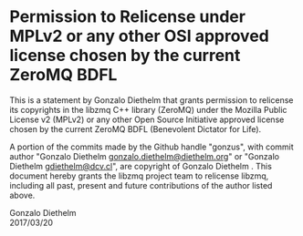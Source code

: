# Permission to Relicense under MPLv2 or any other OSI approved license chosen by the current ZeroMQ BDFL

This is a statement by Gonzalo Diethelm
that grants permission to relicense its copyrights in the libzmq C++
library (ZeroMQ) under the Mozilla Public License v2 (MPLv2) or any other
Open Source Initiative approved license chosen by the current ZeroMQ
BDFL (Benevolent Dictator for Life).

A portion of the commits made by the Github handle "gonzus", with
commit author "Gonzalo Diethelm <gonzalo.diethelm@diethelm.org>" or "Gonzalo Diethelm <gdiethelm@dcv.cl>", are copyright of Gonzalo Diethelm .
This document hereby grants the libzmq project team to relicense libzmq,
including all past, present and future contributions of the author listed above.

Gonzalo Diethelm  
2017/03/20
